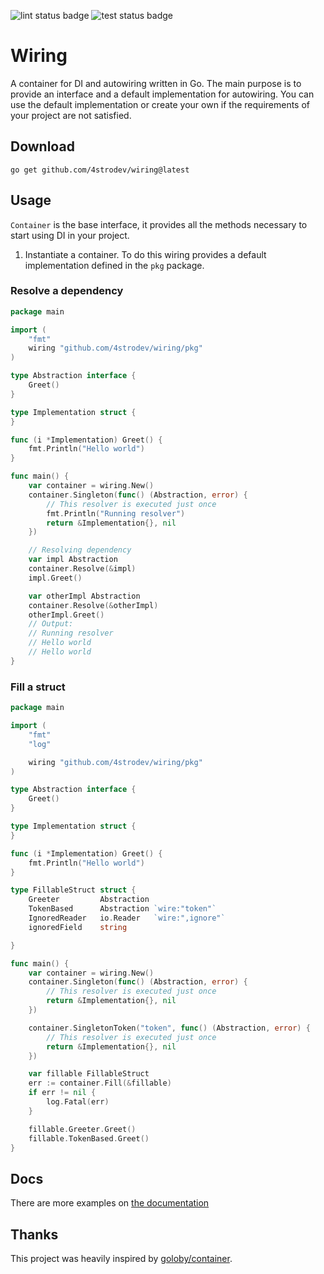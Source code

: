 ![lint status badge](https://github.com/4strodev/wiring/actions/workflows/lint.yaml/badge.svg)
![test status badge](https://github.com/4strodev/wiring/actions/workflows/test.yaml/badge.svg)
# Wiring
A container for DI and autowiring written in Go. The main purpose is to provide an interface and a default implementation
for autowiring. You can use the default implementation or create your own if the requirements of your project are not
satisfied.

## Download

    go get github.com/4strodev/wiring@latest

## Usage
`Container` is the base interface, it provides all the methods necessary to start using DI in your project.

1. Instantiate a container. To do this wiring provides a default implementation defined in the `pkg` package.

### Resolve a dependency
```go
package main

import (
    "fmt"
    wiring "github.com/4strodev/wiring/pkg"
)

type Abstraction interface {
    Greet()
}

type Implementation struct {
}

func (i *Implementation) Greet() {
    fmt.Println("Hello world")
}

func main() {
	var container = wiring.New()
	container.Singleton(func() (Abstraction, error) {
        // This resolver is executed just once
		fmt.Println("Running resolver")
		return &Implementation{}, nil
	})

    // Resolving dependency
	var impl Abstraction
	container.Resolve(&impl)
	impl.Greet()

	var otherImpl Abstraction
	container.Resolve(&otherImpl)
	otherImpl.Greet()
	// Output:
	// Running resolver
	// Hello world
	// Hello world
}
```

### Fill a struct
```go
package main

import (
    "fmt"
    "log"

    wiring "github.com/4strodev/wiring/pkg"
)

type Abstraction interface {
    Greet()
}

type Implementation struct {
}

func (i *Implementation) Greet() {
    fmt.Println("Hello world")
}

type FillableStruct struct {
    Greeter         Abstraction
    TokenBased      Abstraction `wire:"token"`
    IgnoredReader   io.Reader   `wire:",ignore"`
    ignoredField    string

}

func main() {
	var container = wiring.New()
	container.Singleton(func() (Abstraction, error) {
        // This resolver is executed just once
		return &Implementation{}, nil
	})

	container.SingletonToken("token", func() (Abstraction, error) {
        // This resolver is executed just once
		return &Implementation{}, nil
	})

    var fillable FillableStruct
    err := container.Fill(&fillable)
    if err != nil {
        log.Fatal(err)
    }

    fillable.Greeter.Greet()
    fillable.TokenBased.Greet()
}
```

## Docs
There are more examples on [the documentation](https://pkg.go.dev/github.com/4strodev/wiring)

## Thanks
This project was heavily inspired by [goloby/container](https://github.com/golobby/container).
